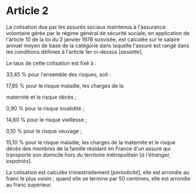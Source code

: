 # Article 2

La cotisation due par les assurés sociaux maintenus à l'assurance volontaire gérée par le régime général de sécurité sociale, en application de l'article 10 de la loi du 2 janvier 1978 susvisée, est calculée sur le salaire annuel moyen de base de la catégorie dans laquelle l'assuré est rangé dans les conditions définies à l'article 1er ci-dessus [*assiette*].

Le taux de cette cotisation est fixé à :

33,45 % pour l'ensemble des risques, soit :

17,85 % pour le risque maladie, les charges de la

maternité et le risque décès ;

0,90 % pour le risque invalidité ;

14,60 % pour le risque vieillesse ;

0,10 % pour le risque veuvage ;

15,10 % pour le risque maladie, les charges de la maternité et le risque décès des membres de la famille résidant en France d'un assuré qui transporte son domicile hors du territoire métropolitain [*à l'étranger, expatriés*].

La cotisation est calculée trimestriellement [*périodicité*], elle est arrondie au franc le plus voisin ; quand elle se termine par 50 centimes, elle est arrondie au franc supérieur.
